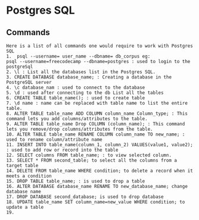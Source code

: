 # Postgres SQL

## Commands

    Here is a list of all commands one would require to work with Postgres SQL
    1.  psql --username= user_name --dbname= db_corpus eg:
    psql --username=freecodecamp --dbname=postgres : used to login to the postgreSql
    2. \l : List all the databases list in the Postgres SQL.
    3. CREATE DATABASE database_name; : Creating a database in the PostgreSQL server
    4. \c database_nam : used to connect to the database
    5. \d : used after connecting to the db List all the tables
    6. CREATE TABLE table_name(); : used to create table
    7. \d name : name can be replaced with table name to list the entire table.
    8. ALTER TABLE table_name ADD COLUMN column_name Column_type; : This command lets you add columns/attributes to the table.
    9. ALTER TABLE table_name Drop COLUMN (column_name); : This command lets you remove/drop columns/attributes from the table.
    10. ALTER TABLE table_name RENAME COLUMN column_name TO new_name; : used to rename column/attribute name
    11. INSERT INTO table_name(column_1, column_2) VALUES(value1, value2); : used to add row or record into the table
    12. SELECT columns FROM table_name; : to view selected column.
    13. SELECT * FROM second_table; to select all the columns from a target table
    14. DELETE FROM table_name WHERE condition; to delete a record when it meets a condition
    15. DROP TABLE table_name; : is used to drop a table
    16. ALTER DATABASE database_name RENAME TO new_database_name; change database name
    17. DROP DATABASE second_database; is used to drop database
    18. UPDATE table_name SET column_name=new_value WHERE condition; to update a table
    19. 